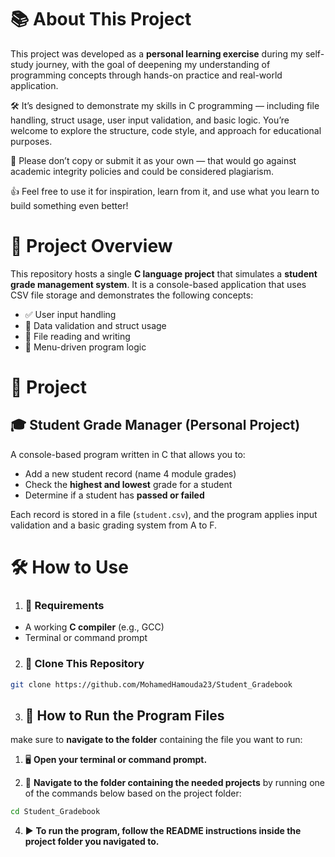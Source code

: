 # 📚 About This Project

This project was developed as a **personal learning exercise** during my self-study journey, with the goal of deepening my understanding of programming concepts through hands-on practice and real-world application.

🛠️ It’s designed to demonstrate my skills in C programming — including file handling, struct usage, user input validation, and basic logic. You’re welcome to explore the structure, code style, and approach for educational purposes.

🚫 Please don’t copy or submit it as your own — that would go against academic integrity policies and could be considered plagiarism.

👍 Feel free to use it for inspiration, learn from it, and use what you learn to build something even better!


# 📁 Project Overview

This repository hosts a single **C language project** that simulates a **student grade management system**. It is a console-based application that uses CSV file storage and demonstrates the following concepts:

- ✅ User input handling  
- 🧠 Data validation and struct usage  
- 📁 File reading and writing  
- 🔁 Menu-driven program logic


# 🚀 Project

## 🎓 Student Grade Manager (Personal Project)

A console-based program written in C that allows you to:

- Add a new student record (name 4 module grades)
- Check the **highest and lowest** grade for a student
- Determine if a student has **passed or failed**

Each record is stored in a file (`student.csv`), and the program applies input validation and a basic grading system from A to F.


# 🛠 How to Use

1. ### 🧰 Requirements

- A working **C compiler** (e.g., GCC)
- Terminal or command prompt

2. ### 🔄 Clone This Repository

```bash
git clone https://github.com/MohamedHamouda23/Student_Gradebook
```

3. ## 🚀 How to Run the Program Files

 make sure to **navigate to the folder** containing the file you want to run:


1. 🖥️ **Open your terminal or command prompt.**

2. 📂 **Navigate to the folder containing the needed projects** by running one of the commands below based on the project folder:

```bash
cd Student_Gradebook
```

4. ▶️ **To run the program, follow the README instructions inside the project folder you navigated to.**



